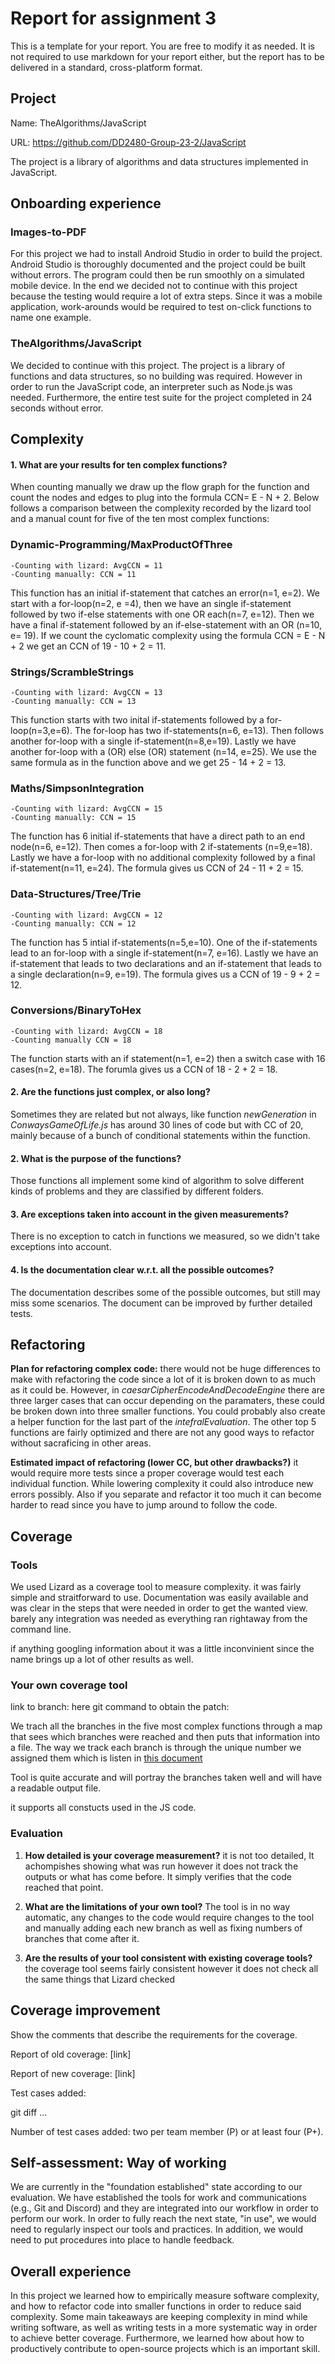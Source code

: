 # Report for assignment 3

This is a template for your report. You are free to modify it as needed.
It is not required to use markdown for your report either, but the report
has to be delivered in a standard, cross-platform format.

## Project

Name: TheAlgorithms/JavaScript

URL: https://github.com/DD2480-Group-23-2/JavaScript

The project is a library of algorithms and data structures implemented in JavaScript.

## Onboarding experience

### Images-to-PDF
For this project we had to install Android Studio in order to build the project. Android Studio is thoroughly documented and the project could be built without errors. The program could then be run smoothly on a simulated mobile device. In the end we decided not to continue with this project because the testing would require a lot of extra steps. Since it was a mobile application, work-arounds would be required to test on-click functions to name one example.

### TheAlgorithms/JavaScript
We decided to continue with this project. The project is a library of functions and data structures, so no building was required. However in order to run the JavaScript code, an interpreter such as Node.js was needed. Furthermore, the entire test suite for the project completed in 24 seconds without error.


## Complexity

#### 1. What are your results for ten complex functions?

When counting manually we draw up the flow graph for the function and count the nodes and edges to plug into the formula CCN= E - N + 2.
Below follows a comparison between the complexity recorded by the lizard tool and a manual count for five of the ten most complex functions:

### Dynamic-Programming/MaxProductOfThree
	-Counting with lizard: AvgCCN = 11
	-Counting manually: CCN = 11
	
This function has an initial if-statement that catches an error(n=1, e=2). We start with a for-loop(n=2, e =4), then we have an single if-statement followed by two if-else statements with one OR each(n=7, e=12). Then we have a final if-statement followed by an if-else-statement with an OR (n=10, e= 19). If we count the cyclomatic complexity using the formula CCN = E - N + 2 we get an CCN of 19 - 10 + 2 = 11.

### Strings/ScrambleStrings
	-Counting with lizard: AvgCCN = 13
	-Counting manually: CCN = 13
	
This function starts with two inital if-statements followed by a for-loop(n=3,e=6). The for-loop has two if-statements(n=6, e=13). Then follows another for-loop with a single if-statement(n=8,e=19). Lastly we have another for-loop with a (OR) else (OR) statement (n=14, e=25). We use the same formula as in the function above and we get 25 - 14 + 2 = 13.

### Maths/SimpsonIntegration
	-Counting with lizard: AvgCCN = 15
	-Counting manually: CCN = 15
	
The function has 6 initial if-statements that have a direct path to an end node(n=6, e=12). Then comes a for-loop with 2 if-statements (n=9,e=18). Lastly we have a for-loop with no additional complexity followed by a final if-statement(n=11, e=24). The formula gives us CCN of  24 - 11 + 2 = 15.

### Data-Structures/Tree/Trie
	-Counting with lizard: AvgCCN = 12
	-Counting manually: CCN = 12
	
The function has 5 intial if-statements(n=5,e=10). One of the if-statements lead to an for-loop with a single if-statement(n=7, e=16). Lastly we have an if-statement that leads to two declarations and an if-statement that leads to a single declaration(n=9, e=19). The formula gives us a CCN of 19 - 9 + 2 = 12.


### Conversions/BinaryToHex
	-Counting with lizard: AvgCCN = 18
	-Counting manually CCN = 18
The function starts with an if statement(n=1, e=2) then a switch case with 16 cases(n=2, e=18). The forumla gives us a CCN of 18 - 2 + 2 = 18.

#### 2. Are the functions just complex, or also long?

   Sometimes they are related but not always, like function *newGeneration* in *ConwaysGameOfLife.js* has around 30 lines of code but with CC of 20, mainly because of a bunch of conditional statements within the function.
#### 2. What is the purpose of the functions?

   Those functions all implement some kind of algorithm to solve different kinds of problems and they are classified by different folders.

#### 3. Are exceptions taken into account in the given measurements?

   There is no exception to catch in functions we measured, so we didn't take exceptions into account.

#### 4. Is the documentation clear w.r.t. all the possible outcomes?

   The documentation describes some of the possible outcomes, but still may miss some scenarios. The document can be improved by further detailed tests.

## Refactoring
**Plan for refactoring complex code:**
there would not be huge differences to make with refactoring the code since a lot of it is broken down to as much as it could be.
However, in *caesarCipherEncodeAndDecodeEngine* there are three larger cases that can occur depending on the paramaters, these could be broken down into three smaller functions.
You could probably also create a helper function for the last part of the *intefralEvaluation*.
The other top 5 functions are fairly optimized and there are not any good ways to refactor without sacraficing in other areas.

**Estimated impact of refactoring (lower CC, but other drawbacks?)**
it would require more tests since a proper coverage would test each individual function. While lowering complexity it could also introduce new errors possibly. Also if you separate and refactor it too much it can become harder to read since you have to jump around to follow the code.

## Coverage

### Tools


We used Lizard as a coverage tool to measure complexity.
it was fairly simple and straitforward to use. Documentation was easily available and was clear in the steps that were needed in order to get the wanted view.
barely any integration was needed as everything ran rightaway from the command line.

if anything googling information about it was a little inconvinient since the name brings up a lot of other results as well.

### Your own coverage tool

link to branch: here
git command to obtain the patch:

We trach all the branches in the five most complex functions through a map that sees which branches were reached and then puts that information into a file.
The way we track each branch is through the unique number we assigned them which is listen in [this document](Assignment3.md)

Tool is quite accurate and will portray the branches taken well and will have a readable output file.

it supports all constucts used in the JS code.

### Evaluation

1. **How detailed is your coverage measurement?**
   it is not too detailed, It achompishes showing what was run however it does not track the outputs or what has come before. It simply verifies that the code reached that point.

2. **What are the limitations of your own tool?**
   The tool is in no way automatic, any changes to the code would require changes to the tool and manually adding each new branch as well as fixing numbers of branches that come after it.

3. **Are the results of your tool consistent with existing coverage tools?**
   the coverage tool seems fairly consistent however it does not check all the same things that Lizard checked

## Coverage improvement

Show the comments that describe the requirements for the coverage.

Report of old coverage: [link]

Report of new coverage: [link]

Test cases added:

git diff ...

Number of test cases added: two per team member (P) or at least four (P+).

## Self-assessment: Way of working
We are currently in the "foundation established" state according to our evaluation. We have established the tools for work and communications (e.g., Git and Discord) and they are integrated into our workflow in order to perform our work. In order to fully reach the next state, "in use", we would need to regularly inspect our tools and practices. In addition, we would need to put procedures into place to handle feedback.

## Overall experience
In this project we learned how to empirically measure software complexity, and how to refactor code into smaller functions in order to reduce said complexity. Some main takeaways are keeping complexity in mind while writing software, as well as writing tests in a more systematic way in order to achieve better coverage. Furthermore, we learned how about how to productively contribute to open-source projects which is an important skill.
